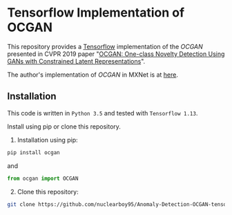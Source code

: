 # Tensorflow Implementation of OCGAN
This repository provides a [Tensorflow](https://www.tensorflow.org/) implementation of the *OCGAN* presented in
CVPR 2019 paper "[OCGAN: One-class Novelty Detection Using GANs with Constrained Latent Representations](http://openaccess.thecvf.com/content_CVPR_2019/papers/Perera_OCGAN_One-Class_Novelty_Detection_Using_GANs_With_Constrained_Latent_Representations_CVPR_2019_paper.pdf)".

The author's implementation of *OCGAN* in MXNet is at [here](https://github.com/PramuPerera/OCGAN).


## Installation
This code is written in `Python 3.5` and tested with `Tensorflow 1.13`.

Install using pip or clone this repository.

1. Installation using pip:
```bash
pip install ocgan
```

and

```python
from ocgan import OCGAN
```

2. Clone this repository:

```bash
git clone https://github.com/nuclearboy95/Anomaly-Detection-OCGAN-tensorflow.git
```
